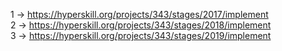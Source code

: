 1 -> https://hyperskill.org/projects/343/stages/2017/implement        
2 -> https://hyperskill.org/projects/343/stages/2018/implement        
3 -> https://hyperskill.org/projects/343/stages/2019/implement        
